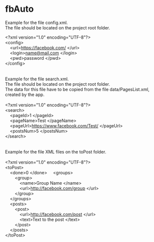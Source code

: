 # fbAuto

Example for the file
config.xml. <br>
The file should be located on the project root folder.

\<?xml version="1.0" encoding="UTF-8"?> <br>
\<config> </br>
&nbsp;&nbsp;&nbsp;&nbsp;\<url>https://facebook.com/ \</url> <br>
&nbsp;&nbsp;&nbsp;&nbsp;\<login>name@mail.com \</login> <br>
&nbsp;&nbsp;&nbsp;&nbsp;\<pwd>password \</pwd> <br> 
\</config>
<br>
<br>
<br>
Example for the file search.xml. <br>
The file should be located on the project root folder. <br>
The data for this file have to be copied from the file data/PagesList.xml, created by the app. <br><br>
\<?xml version="1.0" encoding="UTF-8"?> <br>
\<search> <br>
&nbsp;&nbsp;&nbsp;&nbsp;\<pageId>1 \</pageId> <br>
&nbsp;&nbsp;&nbsp;&nbsp;\<pageName>Test \</pageName> <br>
&nbsp;&nbsp;&nbsp;&nbsp;\<pageUrl>https://www.facebook.com/Test/ \</pageUrl> <br>
&nbsp;&nbsp;&nbsp;&nbsp;\<postsNum>5 \</postsNum> <br>
\</search>
<br>
<br>
<br>
Example for the file XML files on the toPost folder.
<br>
<br>
\<?xml version="1.0" encoding="UTF-8"?> <br>
\<toPost> <br>
&nbsp;&nbsp;&nbsp;&nbsp;\<done>0 \</done>
&nbsp;&nbsp;&nbsp;&nbsp;\<groups> <br>
&nbsp;&nbsp;&nbsp;&nbsp;&nbsp;&nbsp;&nbsp;&nbsp;\<group> <br>
&nbsp;&nbsp;&nbsp;&nbsp;&nbsp;&nbsp;&nbsp;&nbsp;&nbsp;&nbsp;&nbsp;&nbsp;\<name>Group Name \</name> <br>
&nbsp;&nbsp;&nbsp;&nbsp;&nbsp;&nbsp;&nbsp;&nbsp;&nbsp;&nbsp;&nbsp;&nbsp;\<url>http://facebook.com/group \</url> <br>
&nbsp;&nbsp;&nbsp;&nbsp;&nbsp;&nbsp;&nbsp;&nbsp;\</group> <br>
&nbsp;&nbsp;&nbsp;&nbsp;\</groups> <br>
&nbsp;&nbsp;&nbsp;&nbsp;\<posts> <br>
&nbsp;&nbsp;&nbsp;&nbsp;&nbsp;&nbsp;&nbsp;&nbsp;\<post> <br>
&nbsp;&nbsp;&nbsp;&nbsp;&nbsp;&nbsp;&nbsp;&nbsp;&nbsp;&nbsp;&nbsp;&nbsp;\<url>http://facebook.com/post \</url> <br>
&nbsp;&nbsp;&nbsp;&nbsp;&nbsp;&nbsp;&nbsp;&nbsp;&nbsp;&nbsp;&nbsp;&nbsp;\<text>Text to the post \</text> <br>
&nbsp;&nbsp;&nbsp;&nbsp;&nbsp;&nbsp;&nbsp;&nbsp;\</post> <br>
&nbsp;&nbsp;&nbsp;&nbsp;\</posts> <br>
\</toPost>
